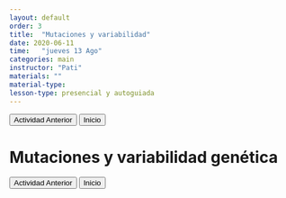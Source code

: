 ```yaml
---
layout: default
order: 3
title:  "Mutaciones y variabilidad"
date: 2020-06-11
time:   "jueves 13 Ago"
categories: main
instructor: "Pati"
materials: ""
material-type: 
lesson-type: presencial y autoguiada
---
```


<a href="https://pesalerno.github.io/genetica-ago-2020/main/2020/08/01/2_herencia.html"><button>Actividad Anterior</button></a>		<a href="https://pesalerno.github.io/genetica-ago-2020/"><button>Inicio</button></a>  

# Mutaciones y variabilidad genética

<a href="https://github.com/pesalerno/seminario2020/blob/master/_posts/2020-06-10-9_geografico2.md"><button>Actividad Anterior</button></a>		<a href="https://pesalerno.github.io/seminario2020/"><button>Inicio</button></a>  

